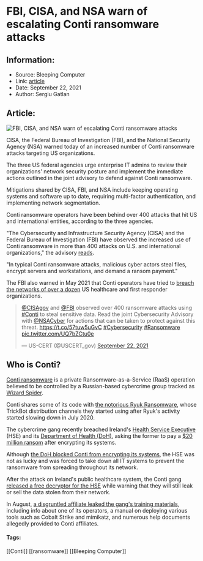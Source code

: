 # FBI, CISA, and NSA warn of escalating Conti ransomware attacks
### 

## Information:
+ Source: Bleeping Computer
+ Link: [article](https://www.bleepingcomputer.com/news/security/fbi-cisa-and-nsa-warn-of-escalating-conti-ransomware-attacks/)
+ Date: September 22, 2021
+ Author: Sergiu Gatlan


## Article:
![FBI, CISA, and NSA warn of escalating Conti ransomware attacks](https://www.bleepstatic.com/content/hl-images/2020/11/06/Ransomware-headpic.jpg)


CISA, the Federal Bureau of Investigation (FBI), and the National Security Agency (NSA) warned today of an increased number of Conti ransomware attacks targeting US organizations.


The three US federal agencies urge enterprise IT admins to review their organizations' network security posture and implement the immediate actions outlined in the joint advisory to defend against Conti ransomware.


Mitigations shared by CISA, FBI, and NSA include keeping operating systems and software up to date, requiring multi-factor authentication, and implementing network segmentation.


Conti ransomware operators have been behind over 400 attacks that hit US and international entities, according to the three agencies.


"The Cybersecurity and Infrastructure Security Agency (CISA) and the Federal Bureau of Investigation (FBI) have observed the increased use of Conti ransomware in more than 400 attacks on U.S. and international organizations," the advisory [reads](https://us-cert.cisa.gov/ncas/alerts/aa21-265a).


"In typical Conti ransomware attacks, malicious cyber actors steal files, encrypt servers and workstations, and demand a ransom payment."


The FBI also warned in May 2021 that Conti operators have tried to [breach the networks of over a dozen](https://www.bleepingcomputer.com/news/security/fbi-conti-ransomware-attacked-16-us-healthcare-first-responder-orgs/) US healthcare and first responder organizations.




> 
> [@CISAgov](https://twitter.com/CISAgov?ref_src=twsrc%5Etfw) and [@FBI](https://twitter.com/FBI?ref_src=twsrc%5Etfw) observed over 400 ransomware attacks using [#Conti](https://twitter.com/hashtag/Conti?src=hash&ref_src=twsrc%5Etfw) to steal sensitive data. Read the joint Cybersecurity Advisory with [@NSACyber](https://twitter.com/NSACyber?ref_src=twsrc%5Etfw) for actions that can be taken to protect against this threat. <https://t.co/57tuw5uGvC> [#Cybersecurity](https://twitter.com/hashtag/Cybersecurity?src=hash&ref_src=twsrc%5Etfw) [#Ransomware](https://twitter.com/hashtag/Ransomware?src=hash&ref_src=twsrc%5Etfw) [pic.twitter.com/UQ7bZCtu0e](https://t.co/UQ7bZCtu0e)
> 
> 
> — US-CERT (@USCERT\_gov) [September 22, 2021](https://twitter.com/USCERT_gov/status/1440725421620817926?ref_src=twsrc%5Etfw)


Who is Conti?
-------------


[Conti ransomware](https://www.bleepingcomputer.com/tag/conti/) is a private Ransomware-as-a-Service (RaaS) operation believed to be controlled by a Russian-based cybercrime group tracked as [Wizard Spider](https://www.crowdstrike.com/blog/wizard-spider-adversary-update/).


Conti shares some of its code with [the notorious Ryuk Ransomware](https://www.bleepingcomputer.com/news/security/conti-ransomware-shows-signs-of-being-ryuks-successor/), whose TrickBot distribution channels they started using after Ryuk's activity started slowing down in July 2020.


The cybercrime gang recently breached Ireland's [Health Service Executive](https://www.bleepingcomputer.com/news/security/irish-healthcare-shuts-down-it-systems-after-conti-ransomware-attack/) (HSE) and its [Department of Health (DoH)](https://www.bleepingcomputer.com/news/security/conti-ransomware-also-targeted-irelands-department-of-health/), asking the former to pay a [$20 million ransom](https://www.bleepingcomputer.com/news/security/irelands-health-services-hit-with-20-million-ransomware-demand/) after encrypting its systems.


Although [the DoH blocked Conti from encrypting its systems](https://www.bleepingcomputer.com/news/security/conti-ransomware-also-targeted-irelands-department-of-health/), the HSE was not as lucky and was forced to take down all IT systems to prevent the ransomware from spreading throughout its network.


After the attack on Ireland's public healthcare system, the Conti gang [released a free decryptor for the HSE](https://www.bleepingcomputer.com/news/security/conti-ransomware-gives-hse-ireland-free-decryptor-still-selling-data/) while warning that they will still leak or sell the data stolen from their network.


In August, [a disgruntled affiliate leaked the gang's training materials](https://www.bleepingcomputer.com/news/security/angry-conti-ransomware-affiliate-leaks-gangs-attack-playbook/), including info about one of its operators, a manual on deploying various tools such as Cobalt Strike and mimikatz, and numerous help documents allegedly provided to Conti affiliates.




#### Tags:
[[Conti]] [[ransomware]] [[Bleeping Computer]]
